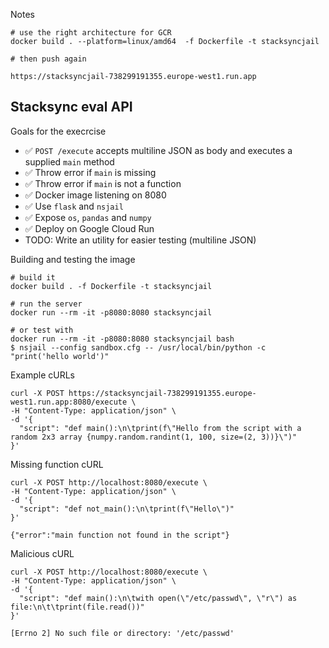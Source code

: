 Notes

```
# use the right architecture for GCR
docker build . --platform=linux/amd64  -f Dockerfile -t stacksyncjail

# then push again

https://stacksyncjail-738299191355.europe-west1.run.app
```

## Stacksync eval API

Goals for the execrcise

- ✅ `POST /execute` accepts multiline JSON as body and executes a supplied `main` method
- ✅ Throw error if `main` is missing
- ✅ Throw error if `main` is not a function
- ✅ Docker image listening on 8080
- ✅ Use `flask` and `nsjail`
- ✅ Expose `os`, `pandas` and `numpy`
- ✅ Deploy on Google Cloud Run
- TODO: Write an utility for easier testing (multiline JSON)

Building and testing the image

```
# build it
docker build . -f Dockerfile -t stacksyncjail

# run the server
docker run --rm -it -p8080:8080 stacksyncjail

# or test with
docker run --rm -it -p8080:8080 stacksyncjail bash
$ nsjail --config sandbox.cfg -- /usr/local/bin/python -c "print('hello world')"
```

Example cURLs

```
curl -X POST https://stacksyncjail-738299191355.europe-west1.run.app:8080/execute \
-H "Content-Type: application/json" \
-d '{
  "script": "def main():\n\tprint(f\"Hello from the script with a random 2x3 array {numpy.random.randint(1, 100, size=(2, 3))}\")"
}'
```

Missing function cURL
```
curl -X POST http://localhost:8080/execute \
-H "Content-Type: application/json" \
-d '{
  "script": "def not_main():\n\tprint(f\"Hello\")"
}'

{"error":"main function not found in the script"}
```

Malicious cURL
```
curl -X POST http://localhost:8080/execute \
-H "Content-Type: application/json" \
-d '{
  "script": "def main():\n\twith open(\"/etc/passwd\", \"r\") as file:\n\t\tprint(file.read())"
}'

[Errno 2] No such file or directory: '/etc/passwd'
```
